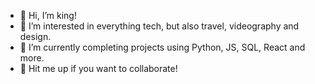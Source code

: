 - 👋 Hi, I’m king! 
- 👀 I’m interested in everything tech, but also travel, videography and design.
- 🌱 I’m currently completing projects using Python, JS, SQL, React and more.
- 💞️ Hit me up if you want to collaborate! 

<!---
knowic998/knowic998 is a ✨ special ✨ repository because its `README.md` (this file) appears on your GitHub profile.
You can click the Preview link to take a look at your changes.
--->
